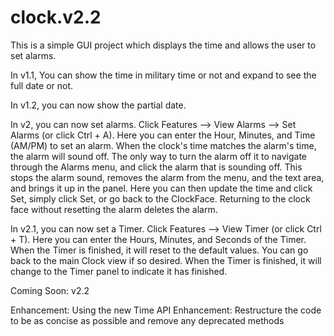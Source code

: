 # clock.v2.2

This is a simple GUI project which displays the time and allows the user to set alarms. 

In v1.1, You can show the time in military time or not and expand to see the full date or not.

In v1.2, you can now show the partial date.

In v2, you can now set alarms. Click Features --> View Alarms --> Set Alarms (or click Ctrl + A).
Here you can enter the Hour, Minutes, and Time (AM/PM) to set an alarm.
When the clock's time matches the alarm's time, the alarm will sound off. The only way to turn
the alarm off it to navigate through the Alarms menu, and click the alarm that is sounding off.
This stops the alarm sound, removes the alarm from the menu, and the text area, and brings it 
up in the panel. Here you can then update the time and click Set, simply click Set, or go back
to the ClockFace. Returning to the clock face without resetting the alarm deletes the alarm.

In v2.1, you can now set a Timer. Click Features --> View Timer (or click Ctrl + T).
Here you can enter the Hours, Minutes, and Seconds of the Timer.
When the Timer is finished, it will reset to the default values. You can go back to the main
Clock view if so desired. When the Timer is finished, it will change to the Timer panel to indicate
it has finished.

Coming Soon: v2.2

Enhancement:
Using the new Time API
Enhancement:
Restructure the code to be as concise as possible and remove any deprecated methods
